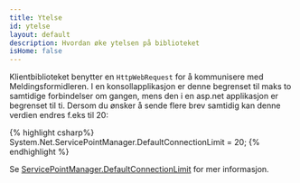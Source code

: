 ```yaml
---
title: Ytelse
id: ytelse
layout: default
description: Hvordan øke ytelsen på biblioteket
isHome: false
---
```


Klientbiblioteket benytter en `HttpWebRequest` for å kommunisere med Meldingsformidleren. I en konsollapplikasjon er denne begrenset til maks to samtidige forbindelser om gangen, mens den i en asp.net applikasjon er begrenset til ti. Dersom du ønsker å sende flere brev samtidig kan denne verdien endres f.eks til 20:

{% highlight csharp%}
System.Net.ServicePointManager.DefaultConnectionLimit = 20;
{% endhighlight %}

Se [ServicePointManager.DefaultConnectionLimit](http://msdn.microsoft.com/en-us/library/system.net.servicepointmanager.defaultconnectionlimit(v=vs.110).aspx) for mer informasjon.
